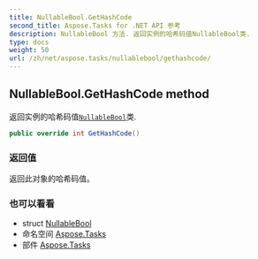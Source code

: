 ```yaml
---
title: NullableBool.GetHashCode
second_title: Aspose.Tasks for .NET API 参考
description: NullableBool 方法. 返回实例的哈希码值NullableBool类.
type: docs
weight: 50
url: /zh/net/aspose.tasks/nullablebool/gethashcode/
---
```

## NullableBool.GetHashCode method

返回实例的哈希码值[`NullableBool`](../)类.

```csharp
public override int GetHashCode()
```

### 返回值

返回此对象的哈希码值。

### 也可以看看

* struct [NullableBool](../)
* 命名空间 [Aspose.Tasks](../../nullablebool/)
* 部件 [Aspose.Tasks](../../../)


